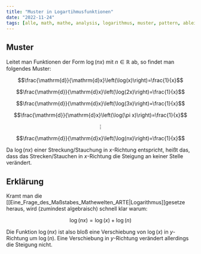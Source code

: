 ```yaml
---
title: "Muster in Logartihmusfunktionen"
date: "2022-11-24"
tags: [alle, math, mathe, analysis, logarithmus, muster, pattern, ableitung, derivative, streckung, stauchung, verschiebung]
---
```


## Muster

Leitet man Funktionen der Form $\log(nx)$ mit $n \in \mathbb{R}$ ab, so findet man folgendes Muster:

$$\frac{\mathrm{d}}{\mathrm{d}x}\left(\log(x)\right)=\frac{1}{x}$$ 

$$\frac{\mathrm{d}}{\mathrm{d}x}\left(\log(2x)\right)=\frac{1}{x}$$ 

$$\frac{\mathrm{d}}{\mathrm{d}x}\left(\log(3x)\right)=\frac{1}{x}$$  

$$\frac{\mathrm{d}}{\mathrm{d}x}\left(\log(\pi x)\right)=\frac{1}{x}$$  

$$\vdots $$

$$\frac{\mathrm{d}}{\mathrm{d}x}\left(\log(nx)\right)=\frac{1}{x}$$  

Da $\log(nx)$ einer Streckung/Stauchung in $x$-Richtung entspricht, heißt das, dass das Strecken/Stauchen in $x$-Richtung die Steigung an keiner Stelle verändert.

## Erklärung 

Kramt man die [[Eine_Frage_des_Maßstabes_Mathewelten_ARTE|Logarithmus]]gesetze heraus, wird (zumindest algebraisch) schnell klar warum:

$$\log(nx)=\log(x)+\log(n)$$

Die Funktion $\log(nx)$ ist also bloß eine Verschiebung von $\log(x)$ in $y$-Richtung um $\log(n)$. Eine Verschiebung in $y$-Richtung verändert allerdings die Steigung nicht.
